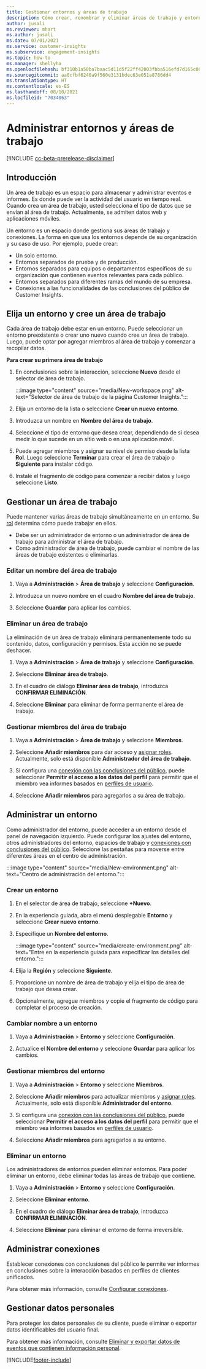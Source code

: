 ```yaml
---
title: Gestionar entornos y áreas de trabajo
description: Cómo crear, renombrar y eliminar áreas de trabajo y entornos.
author: jusali
ms.reviewer: mhart
ms.author: jusali
ms.date: 07/01/2021
ms.service: customer-insights
ms.subservice: engagement-insights
ms.topic: how-to
ms.manager: shellyha
ms.openlocfilehash: bf310b1a50ba7baac5d11d5f22ff42003fbba516efd7d165c00b59adc958da2e
ms.sourcegitcommit: aa0cfbf6240a9f560e3131bdec63e051a8786dd4
ms.translationtype: HT
ms.contentlocale: es-ES
ms.lasthandoff: 08/10/2021
ms.locfileid: "7034063"
---
```

# <a name="manage-environments-and-workspaces"></a>Administrar entornos y áreas de trabajo

[!INCLUDE [cc-beta-prerelease-disclaimer](includes/cc-beta-prerelease-disclaimer.md)]

## <a name="overview"></a>Introducción

Un área de trabajo es un espacio para almacenar y administrar eventos e informes. Es donde puede ver la actividad del usuario en tiempo real. Cuando crea un área de trabajo, usted selecciona el tipo de datos que se envían al área de trabajo. Actualmente, se admiten datos web y aplicaciones móviles.

Un entorno es un espacio donde gestiona sus áreas de trabajo y conexiones. La forma en que usa los entornos depende de su organización y su caso de uso. Por ejemplo, puede crear:

-   Un solo entorno.
-   Entornos separados de prueba y de producción.
-   Entornos separados para equipos o departamentos específicos de su organización que contienen eventos relevantes para cada público.
-   Entornos separados para diferentes ramas del mundo de su empresa.
-   Conexiones a las funcionalidades de las conclusiones del público de Customer Insights.

## <a name="choose-an-environment-and-create-a-workspace"></a>Elija un entorno y cree un área de trabajo 

Cada área de trabajo debe estar en un entorno. Puede seleccionar un entorno preexistente o crear uno nuevo cuando cree un área de trabajo. Luego, puede optar por agregar miembros al área de trabajo y comenzar a recopilar datos.

**Para crear su primera área de trabajo**

1. En conclusiones sobre la interacción, seleccione **Nuevo** desde el selector de área de trabajo. 

   :::image type="content" source="media/New-workspace.png" alt-text="Selector de área de trabajo de la página Customer Insights.":::

1. Elija un entorno de la lista o seleccione **Crear un nuevo entorno**.

1. Introduzca un nombre en **Nombre del área de trabajo**. 

1. Seleccione el tipo de entorno que desea crear, dependiendo de si desea medir lo que sucede en un sitio web o en una aplicación móvil. 

1. Puede agregar miembros y asignar su nivel de permiso desde la lista **Rol**. Luego seleccione **Terminar** para crear el área de trabajo o **Siguiente** para instalar código. 

1. Instale el fragmento de código para comenzar a recibir datos y luego seleccione **Listo**. 

## <a name="manage-a-workspace"></a>Gestionar un área de trabajo

Puede mantener varias áreas de trabajo simultáneamente en un entorno. Su [rol](user-roles.md) determina cómo puede trabajar en ellos. 

 - Debe ser un administrador de entorno o un administrador de área de trabajo para administrar el área de trabajo.
 - Como administrador de área de trabajo, puede cambiar el nombre de las áreas de trabajo existentes o eliminarlas. 

### <a name="edit-a-workspace-name"></a>Editar un nombre del área de trabajo

1. Vaya a **Administración** > **Área de trabajo** y seleccione **Configuración**.

1. Introduzca un nuevo nombre en el cuadro **Nombre del área de trabajo**.

1. Seleccione **Guardar** para aplicar los cambios.

### <a name="delete-a-workspace"></a>Eliminar un área de trabajo

La eliminación de un área de trabajo eliminará permanentemente todo su contenido, datos, configuración y permisos. Esta acción no se puede deshacer.

1. Vaya a **Administración** > **Área de trabajo** y seleccione **Configuración**.

1. Seleccione **Eliminar área de trabajo**. 

1. En el cuadro de diálogo **Eliminar área de trabajo**, introduzca **CONFIRMAR ELIMINACIÓN**. 

1. Seleccione **Eliminar** para eliminar de forma permanente el área de trabajo.

### <a name="manage-workspace-members"></a>Gestionar miembros del área de trabajo

1. Vaya a **Administración** > **Área de trabajo** y seleccione **Miembros**.

1. Seleccione **Añadir miembros** para dar acceso y [asignar roles](user-roles.md). Actualmente, solo está disponible **Administrador del área de trabajo**.

1. Si configura una [conexión con las conclusiones del público](configure-connections.md), puede seleccionar **Permitir el acceso a los datos del perfil** para permitir que el miembro vea informes basados en [perfiles de usuario](profile-reports.md).

1. Seleccione **Añadir miembros** para agregarlos a su área de trabajo.

## <a name="manage-an-environment"></a>Administrar un entorno

Como administrador del entorno, puede acceder a un entorno desde el panel de navegación izquierdo. Puede configurar los ajustes del entorno, otros administradores del entorno, espacios de trabajo y [conexiones con conclusiones del público](configure-connections.md). Seleccione las pestañas para moverse entre diferentes áreas en el centro de administración.

:::image type="content" source="media/New-environment.png" alt-text="Centro de administración del entorno.":::

### <a name="create-an-environment"></a>Crear un entorno

1. En el selector de área de trabajo, seleccione **+Nuevo**.

1. En la experiencia guiada, abra el menú desplegable **Entorno** y seleccione **Crear nuevo entorno**. 

1. Especifique un **Nombre del entorno**.

   :::image type="content" source="media/create-environment.png" alt-text="Entre en la experiencia guiada para especificar los detalles del entorno.":::

1. Elija la **Región** y seleccione **Siguiente**. 

1. Proporcione un nombre de área de trabajo y elija el tipo de área de trabajo que desea crear. 

1.  Opcionalmente, agregue miembros y copie el fragmento de código para completar el proceso de creación.

### <a name="rename-an-environment"></a>Cambiar nombre a un entorno

1. Vaya a **Administración** > **Entorno** y seleccione **Configuración**.

1. Actualice el **Nombre del entorno** y seleccione **Guardar** para aplicar los cambios.

### <a name="manage-environment-members"></a>Gestionar miembros del entorno

1. Vaya a **Administración** > **Entorno** y seleccione **Miembros**.

1. Seleccione **Añadir miembros** para actualizar miembros y [asignar roles](user-roles.md). Actualmente, solo está disponible **Administrador del entorno**.

1. Si configura una [conexión con las conclusiones del público](configure-connections.md), puede seleccionar **Permitir el acceso a los datos del perfil** para permitir que el miembro vea informes basados en [perfiles de usuario](profile-reports.md).

1. Seleccione **Añadir miembros** para agregarlos a su entorno.

### <a name="delete-an-environment"></a>Eliminar un entorno

Los administradores de entornos pueden eliminar entornos. Para poder eliminar un entorno, debe eliminar todas las áreas de trabajo que contiene.

1. Vaya a **Administración** > **Entorno** y seleccione **Configuración**.

1. Seleccione **Eliminar entorno**. 

1. En el cuadro de diálogo **Eliminar área de trabajo**, introduzca **CONFIRMAR ELIMINACIÓN**. 

1. Seleccione **Eliminar** para eliminar el entorno de forma irreversible.

## <a name="manage-connections"></a>Administrar conexiones

Establecer conexiones con conclusiones del público le permite ver informes en conclusiones sobre la interacción basados en perfiles de clientes unificados. 

Para obtener más información, consulte [Configurar conexiones](configure-connections.md).

## <a name="manage-personal-data"></a>Gestionar datos personales

Para proteger los datos personales de su cliente, puede eliminar o exportar datos identificables del usuario final.

Para obtener más información, consulte [Eliminar y exportar datos de eventos que contienen información personal](delete-export-personal-data.md).


[!INCLUDE[footer-include](../includes/footer-banner.md)]

